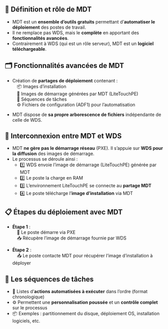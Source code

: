 ## 🧰 **Définition et rôle de MDT**

- MDT est un **ensemble d’outils gratuits** permettant d’**automatiser le déploiement** des postes de travail.
- Il ne remplace pas WDS, mais le **complète** en apportant des **fonctionnalités avancées**.
- Contrairement à WDS (qui est un rôle serveur), MDT est un **logiciel téléchargeable**.



## 🗂️ **Fonctionnalités avancées de MDT**

- Création de **partages de déploiement** contenant :  
   📦 Images d’installation  
   📂 Images de démarrage générées par MDT (LiteTouchPE)  
   🧩 Séquences de tâches  
   ⚙️ Fichiers de configuration (ADF1) pour l’automatisation

- MDT dispose de **sa propre arborescence de fichiers** indépendante de celle de WDS.



## 🔗 **Interconnexion entre MDT et WDS**

- MDT **ne gère pas le démarrage réseau** (PXE). Il s’appuie sur **WDS pour la diffusion** des images de démarrage.
- Le processus se déroule ainsi :  
  - 1️⃣ WDS envoie l’image de démarrage (LiteTouchPE) générée par MDT  
  - 2️⃣ Le poste la charge en RAM  
  - 3️⃣ L’environnement LiteTouchPE se connecte au **partage MDT**
  - 4️⃣ Le poste télécharge l’**image d’installation** via MDT

## 📋 **Étapes du déploiement avec MDT**

- **Étape 1** :  
   📡 Le poste démarre via PXE  
   📥 Récupère l’image de démarrage fournie par WDS

- **Étape 2** :  
   📤 Le poste contacte MDT pour récupérer l’image d’installation à déployer



## 🔄 **Les séquences de tâches**

- 🔁 Listes d’**actions automatisées à exécuter** dans l’ordre (format chronologique)
- ⚙️ Permettent une **personnalisation poussée** et un **contrôle complet** sur le processus
- 📦 Exemples : partitionnement du disque, déploiement OS, installation logiciels, etc.
